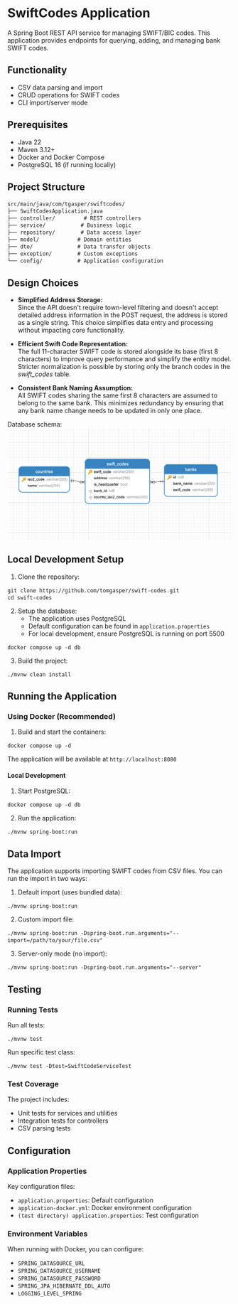 # SwiftCodes Application

A Spring Boot REST API service for managing SWIFT/BIC codes. This application provides endpoints for querying, adding, and managing bank SWIFT codes.

## Functionality

- CSV data parsing and import
- CRUD operations for SWIFT codes
- CLI import/server mode


## Prerequisites

- Java 22
- Maven 3.12+
- Docker and Docker Compose
- PostgreSQL 16 (if running locally)

## Project Structure

```
src/main/java/com/tgasper/swiftcodes/
├── SwiftCodesApplication.java
├── controller/         # REST controllers
├── service/           # Business logic
├── repository/        # Data access layer
├── model/            # Domain entities
├── dto/              # Data transfer objects
├── exception/        # Custom exceptions
└── config/           # Application configuration
```

## Design Choices

- **Simplified Address Storage:**  
  Since the API doesn't require town-level filtering and doesn't accept detailed address information in the POST request, the address is stored as a single string. This choice simplifies data entry and processing without impacting core functionality.

- **Efficient Swift Code Representation:**  
  The full 11-character SWIFT code is stored alongside its base (first 8 characters) to improve query performance and simplify the entity model. Stricter normalization is possible by storing only the branch codes in the *swift_codes* table.

- **Consistent Bank Naming Assumption:**  
  All SWIFT codes sharing the same first 8 characters are assumed to belong to the same bank. This minimizes redundancy by ensuring that any bank name change needs to be updated in only one place.

Database schema:
![Schema](https://github.com/tomgasper/swift-codes/blob/main/example/diagram.png)

## Local Development Setup

1. Clone the repository:
```
git clone https://github.com/tomgasper/swift-codes.git
cd swift-codes
```

2. Setup the database:
   - The application uses PostgreSQL
   - Default configuration can be found in `application.properties`
   - For local development, ensure PostgreSQL is running on port 5500

```
docker compose up -d db
```

3. Build the project:
```
./mvnw clean install
```

## Running the Application

### Using Docker (Recommended)

1. Build and start the containers:
```
docker compose up -d
```

The application will be available at `http://localhost:8080`

#### Local Development

1. Start PostgreSQL:
```
docker compose up -d db
```

2. Run the application:
```
./mvnw spring-boot:run
```


## Data Import

The application supports importing SWIFT codes from CSV files. You can run the import in two ways:

1. Default import (uses bundled data):
```
./mvnw spring-boot:run
```

2. Custom import file:
```
./mvnw spring-boot:run -Dspring-boot.run.arguments="--import=/path/to/your/file.csv"
```

3. Server-only mode (no import):
```
./mvnw spring-boot:run -Dspring-boot.run.arguments="--server"
```

## Testing

### Running Tests

Run all tests:
```
./mvnw test
```

Run specific test class:
```
./mvnw test -Dtest=SwiftCodeServiceTest
```

### Test Coverage

The project includes:
- Unit tests for services and utilities
- Integration tests for controllers
- CSV parsing tests

## Configuration

### Application Properties

Key configuration files:
- `application.properties`: Default configuration
- `application-docker.yml`: Docker environment configuration
- `(test directory) application.properties`: Test configuration

### Environment Variables

When running with Docker, you can configure:
- `SPRING_DATASOURCE_URL`
- `SPRING_DATASOURCE_USERNAME`
- `SPRING_DATASOURCE_PASSWORD`
- `SPRING_JPA_HIBERNATE_DDL_AUTO`
- `LOGGING_LEVEL_SPRING`